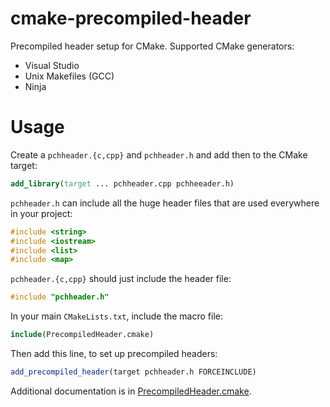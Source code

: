 # cmake-precompiled-header

Precompiled header setup for CMake. Supported CMake generators:

  * Visual Studio
  * Unix Makefiles (GCC)
  * Ninja
  
# Usage

Create a `pchheader.{c,cpp}` and `pchheader.h` and add then to the CMake target:

```cmake
add_library(target ... pchheader.cpp pchheeader.h)
```

`pchheader.h` can include all the huge header files that are used everywhere in your project:

```c
#include <string>
#include <iostream>
#include <list>
#include <map>
```

`pchheader.{c,cpp}` should just include the header file:

```c
#include "pchheader.h"
```

In your main `CMakeLists.txt`, include the macro file:

```cmake
include(PrecompiledHeader.cmake)
```

Then add this line, to set up precompiled headers:

```cmake
add_precompiled_header(target pchheader.h FORCEINCLUDE)
```

Additional documentation is in [PrecompiledHeader.cmake](PrecompiledHeader.cmake).
